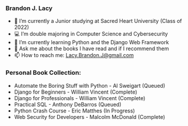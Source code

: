 ### Brandon J. Lacy

- 📝 I’m currently a Junior studying at Sacred Heart University (Class of 2022)
- 💻 I’m double majoring in Computer Science and Cybersecurity
- 🐍 I’m currently learning Python and the Django Web Framework
- 💬 Ask me about the books I have read and if I recommend them
- 📫 How to reach me: Lacy.Brandon.J@gmail.com

### Personal Book Collection:

- Automate the Boring Stuff with Python - Al Sweigart (Queued)
- Django for Beginners - William Vincent (Complete)
- Django for Professionals - William Vincent (Complete)
- Practical SQL - Anthony DeBarros (Queued)
- Python Crash Course - Eric Matthes (In Progress)
- Web Security for Developers - Malcolm McDonald (Complete)
